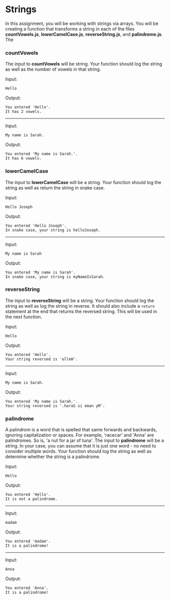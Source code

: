 # Strings

In this assignment, you will be working with strings via arrays.  You will be creating a function that transforms a string in each of the files **countVowels.js**, **lowerCamelCase.js**, **reverseString.js**, and **palindrome.js**.  The

### countVowels
The input to **countVowels** will be string.  Your function should log the string as well as the number of vowels in that string.

Input:

```
Hello
```

Output:
```
You entered 'Hello'.
It has 2 vowels.
```
---

Input:

```
My name is Sarah.
```

Output:
```
You entered 'My name is Sarah.'.
It has 6 vowels.
```

### lowerCamelCase
The input to **lowerCamelCase** will be a string.  Your function should log the string as well as return the string in snake case.

Input:

```
Hello Joseph
```

Output:
```
You entered 'Hello Joseph'.
In snake case, your string is helloJoseph.
```
---

Input:

```
My name is Sarah
```

Output:
```
You entered 'My name is Sarah'.
In snake case, your string is myNameIsSarah.
```

### reverseString
The input to **reverseString** will be a string.  Your function should log the string as well as log the string in reverse.  It should also include a `return` statement at the end that returns the reversed string.  This will be used in the next function.

Input:

```
Hello
```

Output:
```
You entered 'Hello'.
Your string reversed is 'olleH'.
```
---

Input:

```
My name is Sarah.
```

Output:
```
You entered 'My name is Sarah.'.
Your string reversed is '.haraS si eman yM'.
```

### palindrome
A palindrom is a word that is spelled that same forwards and backwards, ignoring capitalization or spaces.  For example, 'racecar' and 'Anna' are palindromes.   So is, 'a nut for a jar of tuna'.  The input to **palindrome** will be a string.  In your case, you can assume that it is just one word - no need to consider multiple words.  Your function should log the string as well as determine whether the string is a palindrome.

Input:

```
Hello
```

Output:
```
You entered 'Hello'.
It is not a palindrome.
```
---

Input:

```
madam
```

Output:
```
You entered 'madam'.
It is a palindrome!
```

---

Input:

```
Anna
```

Output:
```
You entered 'Anna'.
It is a palindrome!
```
